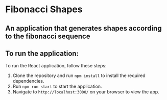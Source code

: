 # Fibonacci Shapes

## An application that generates shapes according to the fibonacci sequence

## To run the application:

To run the React application, follow these steps:

1. Clone the repository and run `npm install` to install the required dependencies.
2. Run `npm run start` to start the application.
3. Navigate to `http://localhost:3000/` on your browser to view the app.
